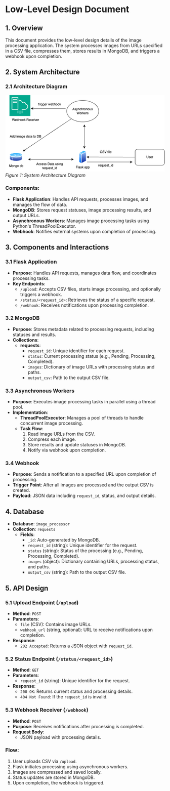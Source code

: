 # Low-Level Design Document

## 1. Overview
This document provides the low-level design details of the image processing application. The system processes images from URLs specified in a CSV file, compresses them, stores results in MongoDB, and triggers a webhook upon completion.

## 2. System Architecture

### 2.1 Architecture Diagram

![Flask App Diagram](flask_app_diagram.drawio.png)  
*Figure 1: System Architecture Diagram*

### Components:
- **Flask Application**: Handles API requests, processes images, and manages the flow of data.
- **MongoDB**: Stores request statuses, image processing results, and output URLs.
- **Asynchronous Workers**: Manages image processing tasks using Python's ThreadPoolExecutor.
- **Webhook**: Notifies external systems upon completion of processing.

## 3. Components and Interactions

### 3.1 Flask Application
- **Purpose**: Handles API requests, manages data flow, and coordinates processing tasks.
- **Key Endpoints**:
  - `/upload`: Accepts CSV files, starts image processing, and optionally triggers a webhook.
  - `/status/<request_id>`: Retrieves the status of a specific request.
  - `/webhook`: Receives notifications upon processing completion.

### 3.2 MongoDB
- **Purpose**: Stores metadata related to processing requests, including statuses and results.
- **Collections**:
  - **requests**:
    - `request_id`: Unique identifier for each request.
    - `status`: Current processing status (e.g., Pending, Processing, Completed).
    - `images`: Dictionary of image URLs with processing status and paths.
    - `output_csv`: Path to the output CSV file.

### 3.3 Asynchronous Workers
- **Purpose**: Executes image processing tasks in parallel using a thread pool.
- **Implementation**:
  - **ThreadPoolExecutor**: Manages a pool of threads to handle concurrent image processing.
  - **Task Flow**:
    1. Read image URLs from the CSV.
    2. Compress each image.
    3. Store results and update statuses in MongoDB.
    4. Notify via webhook upon completion.

### 3.4 Webhook
- **Purpose**: Sends a notification to a specified URL upon completion of processing.
- **Trigger Point**: After all images are processed and the output CSV is created.
- **Payload**: JSON data including `request_id`, status, and output details.

## 4. Database
- **Database**: `image_processor`
- **Collection**: `requests`
  - **Fields**:
    - `_id`: Auto-generated by MongoDB.
    - `request_id` (string): Unique identifier for the request.
    - `status` (string): Status of the processing (e.g., Pending, Processing, Completed).
    - `images` (object): Dictionary containing URLs, processing status, and paths.
    - `output_csv` (string): Path to the output CSV file.

## 5. API Design

### 5.1 Upload Endpoint (`/upload`)
- **Method**: `POST`
- **Parameters**:
  - `file` (CSV): Contains image URLs.
  - `webhook_url` (string, optional): URL to receive notifications upon completion.
- **Response**:
  - `202 Accepted`: Returns a JSON object with `request_id`.

### 5.2 Status Endpoint (`/status/<request_id>`)
- **Method**: `GET`
- **Parameters**:
  - `request_id` (string): Unique identifier for the request.
- **Response**:
  - `200 OK`: Returns current status and processing details.
  - `404 Not Found`: If the `request_id` is invalid.

### 5.3 Webhook Receiver (`/webhook`)
- **Method**: `POST`
- **Purpose**: Receives notifications after processing is completed.
- **Request Body**:
  - JSON payload with processing details.

### Flow:
1. User uploads CSV via `/upload`.
2. Flask initiates processing using asynchronous workers.
3. Images are compressed and saved locally.
4. Status updates are stored in MongoDB.
5. Upon completion, the webhook is triggered.

